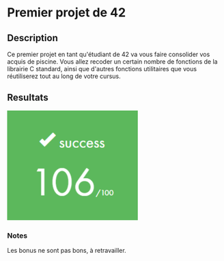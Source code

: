 # Premier projet de 42

## Description

Ce premier projet en tant qu'étudiant de 42 va vous faire consolider vos acquis de piscine. Vous allez recoder un certain nombre de fonctions de la librairie C standard, ainsi que d'autres fonctions utilitaires que vous réutiliserez tout au long de votre cursus.

## Resultats

![](images/Resultats.png)

### Notes

Les bonus ne sont pas bons, à retravailler.
